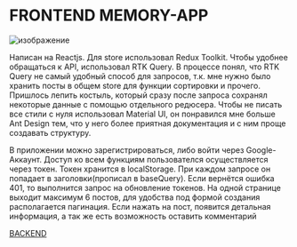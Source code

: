 # FRONTEND MEMORY-APP
![изображение](https://user-images.githubusercontent.com/98597980/217471104-fb5f9291-3ff4-4f31-a040-5fdf9a36e091.png)


Написан на Reactjs. Для store использовал Redux Toolkit. Чтобы удобнее обращаться к API, использовал RTK Query. 
В процессе понял, что RTK Query не самый удобный способ для запросов, т.к. мне нужно было хранить посты в общем store для функции сортировки и прочего.
Пришлось лепить костыль, который сразу после запроса сохранял некоторые данные с помощью отдельного редюсера. Чтобы не писать все стили с нуля
использовал Material UI, он понравился мне больше Ant Design тем, что у него более приятная документация и с ним проще создавать структуру.   

В приложении можно зарегистрироваться, либо войти через Google-Аккаунт. Доступ ко всем функциям пользователся осуществляется через токен. Токен хранится в localStorage. При каждом запросе он попадает в заголовки(прописал в baseQuery). Если вернётся ошибка 401, то выполнится запрос на обновление токенов. На одной странице выходит максимум 6 постов, для удобства под формой создания располагается пагинация. Если нажать на пост, появится детальная информация, а так же есть возможность оставить комментарий   

[BACKEND](https://github.com/andrew28092002/express-js-mern-memory)


